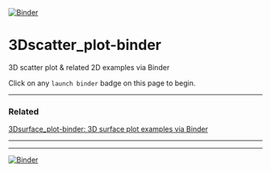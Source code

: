 [![Binder](https://mybinder.org/badge_logo.svg)](https://mybinder.org/v2/gh/fomightez/3Dscatter_plot-binder/master?filepath=index.ipynb)

# 3Dscatter_plot-binder

3D scatter plot & related 2D examples via Binder

Click on any `launch binder` badge on this page to begin.

----------

### Related

[3Dsurface_plot-binder: 3D surface plot examples via Binder](https://github.com/fomightez/3Dscatter_plot-binder)


----------

----------

[![Binder](https://mybinder.org/badge_logo.svg)](https://mybinder.org/v2/gh/fomightez/3Dscatter_plot-binder/master?filepath=index.ipynb)
